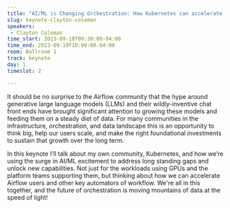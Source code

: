 ```yaml
---
title: "AI/ML is Changing Orchestration: How Kubernetes can accelerate Airflow"
slug: keynote-clayton-coleman
speakers:
 - Clayton Coleman
time_start: 2023-09-19T09:30:00-04:00
time_end: 2023-09-19T10:00:00-04:00
room: Ballroom 1
track: keynote
day: 1
timeslot: 2

---
```


It should be no surprise to the Airflow community that the hype around generative large language models (LLMs) and their wildly-inventive chat front ends have brought significant attention to growing these models and feeding them on a steady diet of data.  For many communities in the infrastructure, orchestration, and data landscape this is an opportunity to think big, help our users scale, and make the right foundational investments to sustain that growth over the long term.


In this keynote I’ll talk about my own community, Kubernetes, and how we’re using the surge in AI/ML excitement to address long standing gaps and unlock new capabilities.  Not just for the workloads using GPUs and the platform teams supporting them, but thinking about how we can accelerate Airflow users and other key automators of workflow.  We're all in this together, and the future of orchestration is moving mountains of data at the speed of light!
